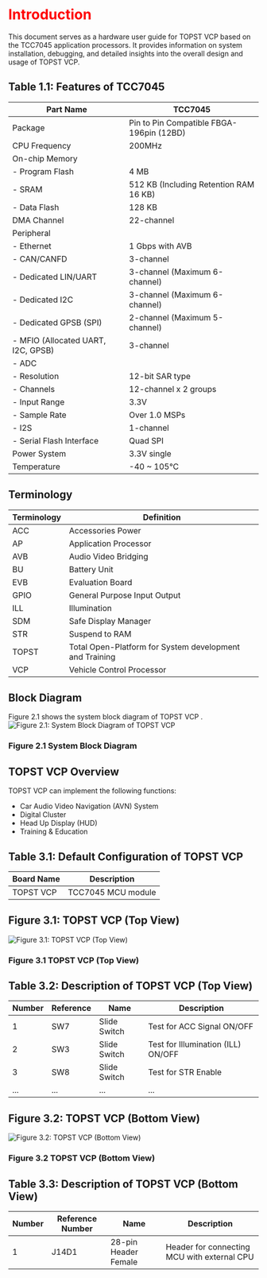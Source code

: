 <h1 style="color:red">
  Introduction
</h1>


This document serves as a hardware user guide for TOPST VCP based on the TCC7045 application processors. It provides information on system installation, debugging, and detailed insights into the overall design and usage of TOPST VCP.


## Table 1.1: Features of TCC7045
| Part Name        | TCC7045                              |
|------------------|--------------------------------------|
| Package          | Pin to Pin Compatible FBGA-196pin (12BD) |
| CPU Frequency    | 200MHz                               |
| On-chip Memory   |                                      |
| - Program Flash  | 4 MB                                 |
| - SRAM           | 512 KB (Including Retention RAM 16 KB) |
| - Data Flash     | 128 KB                               |
| DMA Channel      | 22-channel                           |
| Peripheral       |                                      |
| - Ethernet       | 1 Gbps with AVB                      |
| - CAN/CANFD      | 3-channel                            |
| - Dedicated LIN/UART | 3-channel (Maximum 6-channel)    |
| - Dedicated I2C  | 3-channel (Maximum 6-channel)        |
| - Dedicated GPSB (SPI) | 2-channel (Maximum 5-channel)   |
| - MFIO (Allocated UART, I2C, GPSB) | 3-channel     |
| - ADC            |                                      |
|   - Resolution  | 12-bit SAR type                      |
|   - Channels    | 12-channel x 2 groups                |
|   - Input Range | 3.3V                                 |
|   - Sample Rate | Over 1.0 MSPs                        |
| - I2S            | 1-channel                            |
| - Serial Flash Interface | Quad SPI                        |
| Power System     | 3.3V single                          |
| Temperature      | -40 ~ 105℃                          |


## Terminology
| Terminology | Definition                          |
|-------------|-------------------------------------|
| ACC         | Accessories Power                   |
| AP          | Application Processor               |
| AVB         | Audio Video Bridging                |
| BU          | Battery Unit                        |
| EVB         | Evaluation Board                    |
| GPIO        | General Purpose Input Output        |
| ILL         | Illumination                        |
| SDM         | Safe Display Manager                |
| STR         | Suspend to RAM                      |
| TOPST       | Total Open-Platform for System development and Training |
| VCP         | Vehicle Control Processor           |


## Block Diagram

  Figure 2.1 shows the system block diagram of TOPST VCP .
![Figure 2.1: System Block Diagram of TOPST VCP](https://github.com/Topst-Dev/Documentation/assets/161264431/b94d77ad-de93-4ee0-87c3-81dbb346fc02](https://github.com/Topst-Dev/Documentation/assets/161264431/bb5bbfdb-4fe0-4cfa-a8a2-0b7217bc07f7))
### Figure 2.1 System Block Diagram

## TOPST VCP Overview
TOPST VCP can implement the following functions:
- Car Audio Video Navigation (AVN) System
- Digital Cluster
- Head Up Display (HUD)
- Training & Education


## Table 3.1: Default Configuration of TOPST VCP
| Board Name | Description            |
|------------|------------------------|
| TOPST VCP  | TCC7045 MCU module     |


## Figure 3.1: TOPST VCP (Top View)
![Figure 3.1: TOPST VCP (Top View)](https://github.com/Topst-Dev/Documentation/assets/161264431/7c88cc0a-7814-43d8-8931-d10833bc92c2)
### Figure 3.1 TOPST VCP (Top View)

## Table 3.2: Description of TOPST VCP (Top View)
| Number | Reference | Name          | Description                               |
|--------|-----------|---------------|-------------------------------------------|
| 1      | SW7       | Slide Switch  | Test for ACC Signal ON/OFF                |
| 2      | SW3       | Slide Switch  | Test for Illumination (ILL) ON/OFF         |
| 3      | SW8       | Slide Switch  | Test for STR Enable                        |
| ...    | ...       | ...           | ...                                       |


## Figure 3.2: TOPST VCP (Bottom View)
![Figure 3.2: TOPST VCP (Bottom View)](https://github.com/Topst-Dev/Documentation/assets/161264431/6dd493c5-01b5-4425-a711-10c76a24eee2)
### Figure 3.2 TOPST VCP (Bottom View)


## Table 3.3: Description of TOPST VCP (Bottom View)
| Number | Reference Number | Name           | Description                           |
|--------|------------------|----------------|---------------------------------------|
| 1      | J14D1            | 28-pin Header Female | Header for connecting MCU with external CPU |
